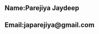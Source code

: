 <!DOCTYPE html>
<html>
	<head>
		<title>Jaydeep</title>
	</head>
<body>
	<h2>Name:Parejiya Jaydeep</h2>
	<h2>Email:japarejiya@gmail.com</2>
